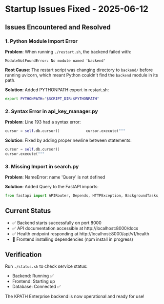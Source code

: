 # Startup Issues Fixed - 2025-06-12

## Issues Encountered and Resolved

### 1. Python Module Import Error
**Problem**: When running `./restart.sh`, the backend failed with:
```
ModuleNotFoundError: No module named 'backend'
```

**Root Cause**: The restart script was changing directory to `backend/` before running uvicorn, which meant Python couldn't find the `backend` module in its path.

**Solution**: Added PYTHONPATH export in restart.sh:
```bash
export PYTHONPATH="$SCRIPT_DIR:$PYTHONPATH"
```

### 2. Syntax Error in api_key_manager.py
**Problem**: Line 193 had a syntax error:
```python
cursor = self.db.cursor()            cursor.execute("""
```

**Solution**: Fixed by adding proper newline between statements:
```python
cursor = self.db.cursor()
cursor.execute("""
```

### 3. Missing Import in search.py
**Problem**: NameError: name 'Query' is not defined

**Solution**: Added Query to the FastAPI imports:
```python
from fastapi import APIRouter, Depends, HTTPException, BackgroundTasks, Query
```

## Current Status
- ✅ Backend starts successfully on port 8000
- ✅ API documentation accessible at http://localhost:8000/docs
- ✅ Health endpoint responding at http://localhost:8000/api/v1/health
- 🔄 Frontend installing dependencies (npm install in progress)

## Verification
Run `./status.sh` to check service status:
- Backend: Running ✅
- Frontend: Starting up
- Database: Connected ✅

The KPATH Enterprise backend is now operational and ready for use!

